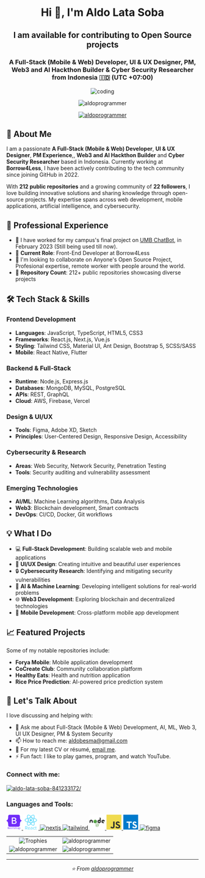 <h1 align="center">Hi 👋, I'm Aldo Lata Soba</h1>
<h2 align="center">I am available for contributing to Open Source projects</h2>
<h3 align="center">A Full-Stack (Mobile & Web) Developer, UI & UX Designer, PM, Web3 and AI Hackthon Builder & Cyber Security Researcher from Indonesia 🇮🇩 (UTC +07:00)</h3>

<p align="center">
  <img align="center" alt="coding" width="400" src="https://media.tenor.com/rePDfDWO3XoAAAAd/hacking.gif">
</p>

<p align="center">
  <img src="https://komarev.com/ghpvc/?username=aldoprogrammer&label=Profile%20views&color=0e75b6&style=flat" alt="aldoprogrammer" />
</p>

<p align="center">
  <a href="https://github.com/ryo-ma/github-profile-trophy">
    <img src="https://github-profile-trophy.vercel.app/?username=aldoprogrammer" alt="aldoprogrammer" />
  </a>
</p>

## 🚀 About Me

I am a passionate **A Full-Stack (Mobile & Web) Developer**, **UI & UX Designer**, **PM Experience**,, **Web3 and AI Hackthon Builder** and **Cyber Security Researcher** based in Indonesia. Currently working at **Borrow4Less**, I have been actively contributing to the tech community since joining GitHub in 2022.

With **212 public repositories** and a growing community of **22 followers**, I love building innovative solutions and sharing knowledge through open-source projects. My expertise spans across web development, mobile applications, artificial intelligence, and cybersecurity.

## 💼 Professional Experience

- 🔭 I have worked for my campus's final project on <a href="https://simaru.umb.ac.id/register">UMB ChatBot</a>, in February 2023 (Still being used till now).
- 🏢 **Current Role**: Front-End Developer at Borrow4Less
- 👯 I'm looking to collaborate on Anyone's Open Source Project, Profesional expertise, remote worker with people around the world.
- 🌟 **Repository Count**: 212+ public repositories showcasing diverse projects

## 🛠️ Tech Stack & Skills

### Frontend Development
- **Languages**: JavaScript, TypeScript, HTML5, CSS3
- **Frameworks**: React.js, Next.js, Vue.js
- **Styling**: Tailwind CSS, Material UI, Ant Design, Bootstrap 5, SCSS/SASS
- **Mobile**: React Native, Flutter

### Backend & Full-Stack
- **Runtime**: Node.js, Express.js
- **Databases**: MongoDB, MySQL, PostgreSQL
- **APIs**: REST, GraphQL
- **Cloud**: AWS, Firebase, Vercel

### Design & UI/UX
- **Tools**: Figma, Adobe XD, Sketch
- **Principles**: User-Centered Design, Responsive Design, Accessibility

### Cybersecurity & Research
- **Areas**: Web Security, Network Security, Penetration Testing
- **Tools**: Security auditing and vulnerability assessment

### Emerging Technologies
- **AI/ML**: Machine Learning algorithms, Data Analysis
- **Web3**: Blockchain development, Smart contracts
- **DevOps**: CI/CD, Docker, Git workflows

## 💡 What I Do

- 💻 **Full-Stack Development**: Building scalable web and mobile applications
- 🎨 **UI/UX Design**: Creating intuitive and beautiful user experiences
- 🔒 **Cybersecurity Research**: Identifying and mitigating security vulnerabilities
- 🤖 **AI & Machine Learning**: Developing intelligent solutions for real-world problems
- 🌐 **Web3 Development**: Exploring blockchain and decentralized technologies
- 📱 **Mobile Development**: Cross-platform mobile app development

## 📈 Featured Projects

Some of my notable repositories include:
- **Forya Mobile**: Mobile application development
- **CoCreate Club**: Community collaboration platform
- **Healthy Eats**: Health and nutrition application
- **Rice Price Prediction**: AI-powered price prediction system

## 💬 Let's Talk About

I love discussing and helping with:
- 💬 Ask me about Full-Stack (Mobile & Web) Development, AI, ML, Web 3, UI UX Designer, PM & System Security
- 📫 How to reach me: aldobesma@gmail.com
- 📄 For my latest CV or résumé, <a href="mailto:aldobesma@gmail.com">email me</a>.
- ⚡ Fun fact: I like to play games, program, and watch YouTube.

<h3 align="left">Connect with me:</h3>
<p align="left">
  <a href="https://www.linkedin.com/in/aldols" target="blank">
    <img align="center" src="https://raw.githubusercontent.com/rahuldkjain/github-profile-readme-generator/master/src/images/icons/Social/linked-in-alt.svg" alt="aldo-lata-soba-841233172/" height="30" width="40" />
  </a>
</p>

<h3 align="left">Languages and Tools:</h3>
<p align="left">
  <a href="https://getbootstrap.com" target="_blank" rel="noreferrer">
    <img src="https://raw.githubusercontent.com/devicons/devicon/master/icons/bootstrap/bootstrap-plain-wordmark.svg" alt="bootstrap" width="40" height="40"/>
  </a>
  <a href="https://reactjs.org/" target="_blank" rel="noreferrer">
    <img src="https://raw.githubusercontent.com/devicons/devicon/master/icons/react/react-original-wordmark.svg" alt="react" width="40" height="40"/>
  </a>
  <a href="https://nextjs.org/" target="_blank" rel="noreferrer">
    <img src="https://cdn.worldvectorlogo.com/logos/nextjs-2.svg" alt="nextjs" width="40" height="40"/>
  </a>
  <a href="https://tailwindcss.com/" target="_blank" rel="noreferrer">
    <img src="https://www.vectorlogo.zone/logos/tailwindcss/tailwindcss-icon.svg" alt="tailwind" width="40" height="40"/>
  </a>
  <a href="https://nodejs.org" target="_blank" rel="noreferrer">
    <img src="https://raw.githubusercontent.com/devicons/devicon/master/icons/nodejs/nodejs-original-wordmark.svg" alt="nodejs" width="40" height="40"/>
  </a>
  <a href="https://www.javascript.com/" target="_blank" rel="noreferrer">
    <img src="https://raw.githubusercontent.com/devicons/devicon/master/icons/javascript/javascript-original.svg" alt="javascript" width="40" height="40"/>
  </a>
  <a href="https://www.typescriptlang.org/" target="_blank" rel="noreferrer">
    <img src="https://raw.githubusercontent.com/devicons/devicon/master/icons/typescript/typescript-original.svg" alt="typescript" width="40" height="40"/>
  </a>
  <a href="https://www.figma.com/" target="_blank" rel="noreferrer">
    <img src="https://www.vectorlogo.zone/logos/figma/figma-icon.svg" alt="figma" width="40" height="40"/>
  </a>
</p>

<div align="center">
  <table>
    <tr>
      <td align="center">
        <img src="https://github-profile-trophy.vercel.app/?username=aldoprogrammer&theme=onedark&column=3&row=1&margin-w=15&margin-h=15&no-frame=true&no-bg=true" alt="Trophies" />
      </td>
      <td align="center">
        <img src="https://github-readme-stats.vercel.app/api?username=aldoprogrammer&show_icons=true&locale=en&theme=tokyonight" alt="aldoprogrammer" />
      </td>
    </tr>
    <tr>
      <td align="center">
        <img src="https://github-readme-streak-stats.herokuapp.com/?user=aldoprogrammer&theme=tokyonight" alt="aldoprogrammer" />
      </td>
      <td align="center">
        <img src="https://github-readme-stats.vercel.app/api/top-langs?username=aldoprogrammer&show_icons=true&locale=en&layout=compact&theme=tokyonight" alt="aldoprogrammer" />
      </td>
    </tr>
  </table>
</div>

---
<p align="center">
  <i>⭐️ From <a href="https://github.com/aldoprogrammer">aldoprogrammer</a></i>
</p>
